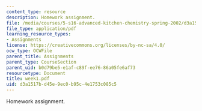 ```yaml
---
content_type: resource
description: Homework assignment.
file: /media/courses/5-s16-advanced-kitchen-chemistry-spring-2002/d3a1517bd45e9ec0b95c4e1753c085c5_week1.pdf
file_type: application/pdf
learning_resource_types:
- Assignments
license: https://creativecommons.org/licenses/by-nc-sa/4.0/
ocw_type: OCWFile
parent_title: Assignments
parent_type: CourseSection
parent_uid: b0d79be5-e1af-c89f-ee76-86a05fe6af73
resourcetype: Document
title: week1.pdf
uid: d3a1517b-d45e-9ec0-b95c-4e1753c085c5
---
```

Homework assignment.